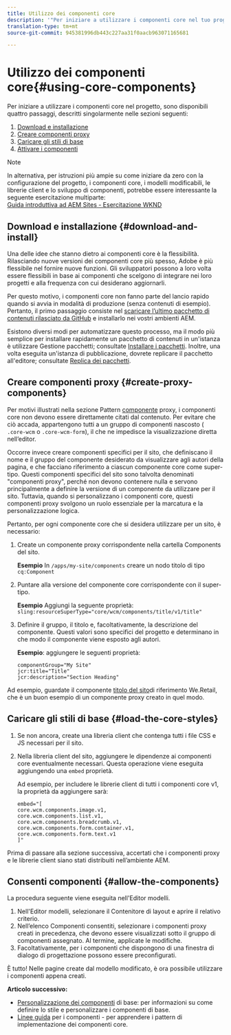 ```yaml
---
title: Utilizzo dei componenti core
description: '"Per iniziare a utilizzare i componenti core nel tuo progetto, devi seguire tre passaggi: scaricate e installate, create componenti proxy, caricate gli stili di base e consentite i componenti nei modelli."'
translation-type: tm+mt
source-git-commit: 945381996db443c227aa31f0aacb963071165681

---
```



# Utilizzo dei componenti core{#using-core-components}

Per iniziare a utilizzare i componenti [](developing.md) core nel progetto, sono disponibili quattro passaggi, descritti singolarmente nelle sezioni seguenti:

1. [Download e installazione](#download-and-install)
1. [Creare componenti proxy](#create-proxy-components)
1. [Caricare gli stili di base](#load-the-core-styles)
1. [Attivare i componenti](#allow-the-components)

>[!NOTE]
>
>In alternativa, per istruzioni più ampie su come iniziare da zero con la configurazione del progetto, i componenti core, i modelli modificabili, le librerie client e lo sviluppo di componenti, potrebbe essere interessante la seguente esercitazione multiparte:\
>[Guida introduttiva ad AEM Sites - Esercitazione WKND](wknd-tutorial.md)

## Download e installazione {#download-and-install}

Una delle idee che stanno dietro ai componenti core è la flessibilità. Rilasciando nuove versioni dei componenti core più spesso, Adobe è più flessibile nel fornire nuove funzioni. Gli sviluppatori possono a loro volta essere flessibili in base ai componenti che scelgono di integrare nei loro progetti e alla frequenza con cui desiderano aggiornarli.

Per questo motivo, i componenti core non fanno parte del lancio rapido quando si avvia in modalità di produzione (senza contenuti di esempio). Pertanto, il primo passaggio consiste nel [scaricare l’ultimo pacchetto di contenuti rilasciato da GitHub](https://github.com/adobe/aem-core-wcm-components/releases/latest) e installarlo nei vostri ambienti AEM.

Esistono diversi modi per automatizzare questo processo, ma il modo più semplice per installare rapidamente un pacchetto di contenuti in un&#39;istanza è utilizzare Gestione pacchetti; consultate [Installare i pacchetti](https://docs.adobe.com/content/help/en/experience-manager-65/administering/contentmanagement/package-manager.html#installing-packages). Inoltre, una volta eseguita un&#39;istanza di pubblicazione, dovrete replicare il pacchetto all&#39;editore; consultate [Replica dei pacchetti](https://docs.adobe.com/content/help/en/experience-manager-65/administering/contentmanagement/package-manager.html#replicating-packages).

<!-- 

Comment Type: annotation
Last Modified By: ims-author-CE1E2CE451D1F0680A490D45@AdobeID
Last Modified Date: 2017-04-17T16:42:59.142-0400

Should we be promoting embedding the core-component package as an artifact in a customer application, reasoning as follows: 1) a customer application is required to leverage core components (at a minimum, proxy components must be defined) 2) a customer application must be updated to leverage new versions of core components (since it requires adjusting the sling:resourceSuperType to point at the new version of the component) It seems the only time theres an advantage to installing a release directly is if a bug-fix (non version-changing) release of core-components is cut, and it doesnt coincide with an application deployment. WDYT? For example, recommend doing this for ACS Commons which has a similar use-case (https://adobe-consulting-services.github.io/acs-aem-commons/pages/maven.html) We can of course keep the instructions for manually deploying, since some will want to do this, or the bug-fix use-case will appear.

 -->

## Creare componenti proxy {#create-proxy-components}

Per motivi illustrati nella sezione Pattern [componente](guidelines.md#proxy-component-pattern) proxy, i componenti core non devono essere direttamente citati dal contenuto. Per evitare che ciò accada, appartengono tutti a un gruppo di componenti nascosto ( `.core-wcm` o `.core-wcm-form`), il che ne impedisce la visualizzazione diretta nell’editor.

Occorre invece creare componenti specifici per il sito, che definiscano il nome e il gruppo del componente desiderato da visualizzare agli autori della pagina, e che facciano riferimento a ciascun componente core come super-tipo. Questi componenti specifici del sito sono talvolta denominati &quot;componenti proxy&quot;, perché non devono contenere nulla e servono principalmente a definire la versione di un componente da utilizzare per il sito. Tuttavia, quando si personalizzano i componenti [](customizing.md)core, questi componenti proxy svolgono un ruolo essenziale per la marcatura e la personalizzazione logica.

Pertanto, per ogni componente core che si desidera utilizzare per un sito, è necessario:

1. Create un componente proxy corrispondente nella cartella Components del sito.

   **Esempio** In `/apps/my-site/components` creare un nodo titolo di tipo `cq:Component`

1. Puntare alla versione del componente core corrispondente con il super-tipo.

   **Esempio** Aggiungi la seguente proprietà:\
   `sling:resourceSuperType="core/wcm/components/title/v1/title"`

1. Definire il gruppo, il titolo e, facoltativamente, la descrizione del componente. Questi valori sono specifici del progetto e determinano in che modo il componente viene esposto agli autori.

   **Esempio**: aggiungere le seguenti proprietà:

   ```shell
   componentGroup="My Site"
   jcr:title="Title"  
   jcr:description="Section Heading"
   ```

Ad esempio, guardate il componente [titolo del sito](https://github.com/Adobe-Marketing-Cloud/aem-sample-we-retail/blob/master/ui.apps/src/main/content/jcr_root/apps/weretail/components/content/title/.content.xml)di riferimento We.Retail, che è un buon esempio di un componente proxy creato in quel modo.

## Caricare gli stili di base {#load-the-core-styles}

<!-- 

Comment Type: annotation
Last Modified By: ims-author-CE1E2CE451D1F0680A490D45@AdobeID
Last Modified Date: 2017-04-17T16:57:16.414-0400

Styles is odd in that most Core Components do not have CSS; very few even have structural CSS (breadcrumbs, list) It may be more apt to title this section: Load the Core JavaScript and CSS or Load the Core Client Libraries ?

 -->

<!-- 

Comment Type: annotation
Last Modified By: ims-author-CE1E2CE451D1F0680A490D45@AdobeID
Last Modified Date: 2017-04-17T17:41:37.115-0400

This section seems to cover the "sites" clientlibs for core components; Do we need a section for ensuring the editor clientlibs are loaded in the Page Editor? Pending: https://github.com/Adobe-Marketing-Cloud/aem-core-wcm-components/issues/15

 -->

<!-- 

Comment Type: annotation
Last Modified By: cotescu
Last Modified Date: 2018-03-09T10:45:52.812-0500

Load the Core Client Libraries sounds way better

 -->

1. Se non ancora, create una libreria [](https://docs.adobe.com/content/help/en/experience-manager-65/developing/introduction/clientlibs.html) client che contenga tutti i file CSS e JS necessari per il sito.
1. Nella libreria client del sito, aggiungere le dipendenze ai componenti core eventualmente necessari. Questa operazione viene eseguita aggiungendo una `embed` proprietà.

   Ad esempio, per includere le librerie client di tutti i componenti core v1, la proprietà da aggiungere sarà:

   ```shell
   embed="[  
   core.wcm.components.image.v1,  
   core.wcm.components.list.v1,  
   core.wcm.components.breadcrumb.v1,  
   core.wcm.components.form.container.v1,  
   core.wcm.components.form.text.v1  
   ]"
   ```

Prima di passare alla sezione successiva, accertati che i componenti proxy e le librerie client siano stati distribuiti nell’ambiente AEM.

## Consenti componenti {#allow-the-components}

La procedura seguente viene eseguita nell&#39;Editor [](https://docs.adobe.com/content/help/en/experience-manager-cloud-service/sites/authoring/features/templates.html)modelli.

1. Nell&#39;Editor modelli, selezionare il Contenitore di layout e aprire il relativo criterio.
1. Nell’elenco Componenti consentiti, selezionare i componenti proxy creati in precedenza, che devono essere visualizzati sotto il gruppo di componenti assegnato. Al termine, applicate le modifiche.
1. Facoltativamente, per i componenti che dispongono di una finestra di dialogo di progettazione possono essere preconfigurati.

È tutto! Nelle pagine create dal modello modificato, è ora possibile utilizzare i componenti appena creati.

**Articolo successivo:**

* [Personalizzazione dei componenti](customizing.md) di base: per informazioni su come definire lo stile e personalizzare i componenti di base.
* [Linee guida](guidelines.md) per i componenti - per apprendere i pattern di implementazione dei componenti core.
